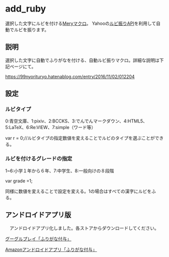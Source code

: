 # add_ruby
選択した文字にルビを付ける[Meryマクロ](https://www.haijin-boys.com/wiki/)。
Yahooの[ルビ振りAPI](https://developer.yahoo.co.jp/webapi/jlp/furigana/v2/furigana.html)を利用して自動でルビを振ります。


## 説明
選択した文字に自動でふりがなを付ける、自動ルビ振りマクロ。詳細な説明は下記ページにて。

https://99nyorituryo.hatenablog.com/entry/2016/11/02/012204

## 設定
###  ルビタイプ
 
0:青空文庫、1:pixiv、2:BCCKS、3:でんでんマークダウン、4:HTML5、5:LaTeX、6:Re:VIEW、7:simple（ワード等）

var r = 0;//ルビタイプの指定数値を変えることでルビのタイプを選ぶことができる。

### ルビを付けるグレードの指定
1~6:小学１年から６年、7:中学生、8:一般向けの８段階

var grade =1;

同様に数値を変えることで設定を変える。1の場合はすべての漢字にルビをふる。

## アンドロイドアプリ版
　アンドロイドアプリ化しました。各ストアからダウンロードしてください。
 
[グーグルプレイ「ふりがな付与」](https://play.google.com/store/apps/details?id=com.websarva.wings.android.frigana)

[Amazonアンドロイドアプリ「ふりがな付与」](https://www.amazon.co.jp/exec/obidos/ASIN/B07TBFT3BG/99hatena-22/)
